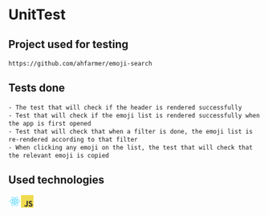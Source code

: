 # UnitTest

## Project used for testing
```
https://github.com/ahfarmer/emoji-search
```

## Tests done
```
- The test that will check if the header is rendered successfully
- Test that will check if the emoji list is rendered successfully when the app is first opened
- Test that will check that when a filter is done, the emoji list is re-rendered according to that filter
- When clicking any emoji on the list, the test that will check that the relevant emoji is copied
```

## Used technologies
<img align="left" src="https://raw.githubusercontent.com/github/explore/80688e429a7d4ef2fca1e82350fe8e3517d3494d/topics/react/react.png" width="25" height="25" />
<img align="left" src="https://raw.githubusercontent.com/github/explore/80688e429a7d4ef2fca1e82350fe8e3517d3494d/topics/javascript/javascript.png" width="25" height="25" />